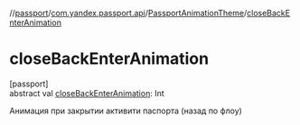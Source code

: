 //[passport](../../../index.md)/[com.yandex.passport.api](../index.md)/[PassportAnimationTheme](index.md)/[closeBackEnterAnimation](close-back-enter-animation.md)

# closeBackEnterAnimation

[passport]\
abstract val [closeBackEnterAnimation](close-back-enter-animation.md): Int

Анимация при закрытии активити паспорта (назад по флоу)
